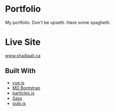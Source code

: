 # Portfolio

My portfolio. Don't be upsetti. Have some spaghetti. 

# Live Site
www.shadiaali.ca



## Built With

- [vue.js](https://vue.com) 
- [MD Bootstrap](https://mdbootstrap.com) 
- [particles.js](https://vincentgarreau.com/particles.js/)
- [Sass](https://sass-lang.com/) 
- [gulp.js](https://gulpjs.com/) 
